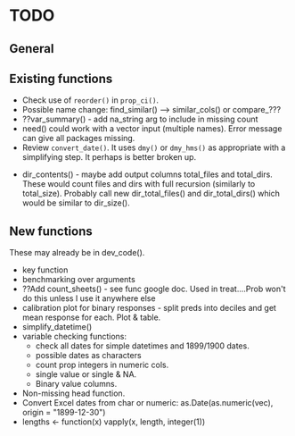 # TODO

## General

## Existing functions

+ Check use of `reorder()` in `prop_ci()`.
+ Possible name change: find_similar() --> similar_cols() or compare_???
+ ??var_summary() - add na_string arg to include in missing count
+ need() could work with a vector input (multiple names). Error message can give all packages missing.
+ Review `convert_date()`. It uses `dmy()` or `dmy_hms()` as appropriate with a simplifying step. It perhaps is better broken up.
* dir_contents() - maybe add output columns total_files and total_dirs. These would count files and 
dirs with full recursion (similarly to total_size). Probably call new dir_total_files() and
dir_total_dirs() which would be similar to dir_size().

## New functions

These may already be in dev_code().

+ key function
+ benchmarking over arguments
+ ??Add count_sheets() - see func google doc. Used in treat....Prob won't do this unless I use it anywhere else
+ calibration plot for binary responses - split preds into deciles and get mean response for each. Plot & table.
+ simplify_datetime()
+ variable checking functions:
    + check all dates for simple datetimes and 1899/1900 dates.
    + possible dates as characters
    + count prop integers in numeric cols.
    + single value or single & NA.
    + Binary value columns.
+ Non-missing head function.
+ Convert Excel dates from char or numeric: as.Date(as.numeric(vec), origin = "1899-12-30")
+ lengths <- function(x) vapply(x, length, integer(1))

